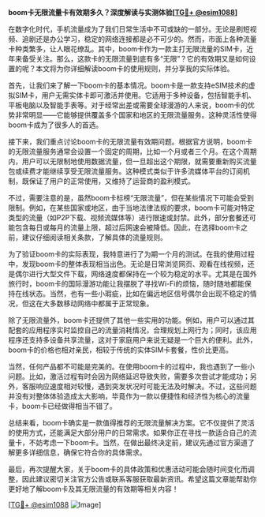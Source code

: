 **boom卡无限流量卡有效期多久？深度解读与实测体验[[TG💪+ @esim1088](https://t.me/s/esim1088)]**

在数字化时代，手机流量成为了我们日常生活中不可或缺的一部分。无论是刷短视频、追剧还是办公学习，稳定的网络连接都是必不可少的。然而，市面上各种流量卡种类繁多，让人眼花缭乱。其中，boom卡作为一款主打无限流量的SIM卡，近年来备受关注。那么，这款卡的无限流量到底有多“无限”？它的有效期又是如何设置的呢？本文将为你详细解读boom卡的使用规则，并分享我的实际体验。

首先，让我们来了解一下boom卡的基本情况。boom卡是一款支持eSIM技术的虚拟SIM卡，用户无需实体卡即可激活并使用。它适用于多种设备，包括智能手机、平板电脑以及智能手表等。对于经常出差或需要全球漫游的人来说，boom卡的优势非常明显——它能够提供覆盖多个国家和地区的无限流量服务。这种灵活性使得boom卡成为了很多人的首选。

接下来，我们重点讨论boom卡的无限流量有效期问题。根据官方说明，boom卡的无限流量服务通常会设置一个固定的周期，比如一个月或者三个月。在这个周期内，用户可以无限制地使用数据流量，但一旦超出这个期限，就需要重新购买流量包或续费才能继续享受无限流量服务。这种模式类似于许多流媒体平台的订阅机制，既保证了用户的正常使用，又维持了运营商的盈利模式。

不过，需要注意的是，虽然boom卡标榜“无限流量”，但在某些情况下可能会受到限制。例如，在某些国家或地区，由于当地法律法规的要求，boom卡可能对特定类型的流量（如P2P下载、视频流媒体等）进行限速或封禁。此外，部分套餐还可能包含每日或每月的流量上限，超过后网速会被降低。因此，在选择boom卡之前，建议仔细阅读相关条款，了解具体的流量规则。

为了验证boom卡的实际表现，我特意进行了为期一个月的测试。在我的使用过程中，发现boom卡的整体表现相当出色。无论是日常浏览网页、观看在线视频，还是偶尔进行大型文件下载，网络速度都保持在一个较为稳定的水平。尤其是在国外旅行时，boom卡的国际漫游功能让我摆脱了寻找Wi-Fi的烦恼，随时随地都能保持在线状态。当然，也有一些小瑕疵，比如在偏远地区信号偶尔会出现不稳定的情况，但这在大多数移动网络中都属于正常现象。

除了无限流量外，boom卡还提供了其他一些实用的功能。例如，用户可以通过其配套的应用程序实时监控自己的流量消耗情况，合理规划上网行为；同时，该应用程序还支持多设备共享流量，这对于家庭用户来说无疑是一个巨大的便利。此外，boom卡的价格也相对亲民，相较于传统的实体SIM卡套餐，性价比更高。

当然，任何产品都不可能是完美的。在使用boom卡的过程中，我也遇到了一些小问题。比如，激活过程有时会因为网络延迟导致失败，需要多次尝试才能成功；另外，客服响应速度相对较慢，遇到突发状况时可能无法及时解决。不过，这些问题并没有对整体体验造成太大影响，毕竟作为一款以便捷性和经济性为核心的流量卡，boom卡已经做得相当不错了。

总结来看，boom卡确实是一款值得推荐的无限流量解决方案。它不仅提供了灵活的使用方式，还能满足大部分用户的日常需求。如果你正在寻找一款适合自己的流量卡，不妨考虑一下boom卡。当然，在做出最终决定前，建议先通过官方渠道了解更多详细信息，确保它符合你的具体需求。

最后，再次提醒大家，关于boom卡的具体政策和优惠活动可能会随时间变化而调整，因此建议密切关注官方公告或联系客服获取最新资讯。希望这篇文章能帮助你更好地了解boom卡及其无限流量的有效期等相关内容！

[[TG💪+ @esim1088](https://t.me/s/esim1088) ![Image](https://i.postimg.cc/4NQfJmqS/Snipaste-2025-05-13-00-14-12.png)]